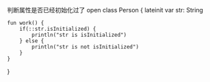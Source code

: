 
判断属性是否已经初始化过了
open class Person {
    lateinit var str: String

    fun work() {
        if(::str.isInitialized) {
            println("str is isInitialized")
        } else {
            println("str is not isInitialized")
        }
    }
}